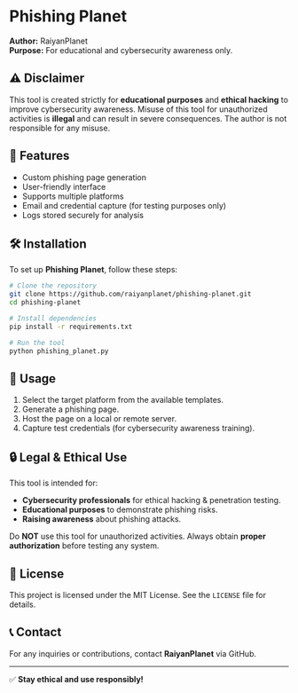 # Phishing Planet

**Author:** RaiyanPlanet  
**Purpose:** For educational and cybersecurity awareness only.

## ⚠️ Disclaimer
This tool is created strictly for **educational purposes** and **ethical hacking** to improve cybersecurity awareness. Misuse of this tool for unauthorized activities is **illegal** and can result in severe consequences. The author is not responsible for any misuse.

## 📌 Features
- Custom phishing page generation
- User-friendly interface
- Supports multiple platforms
- Email and credential capture (for testing purposes only)
- Logs stored securely for analysis

## 🛠 Installation
To set up **Phishing Planet**, follow these steps:

```bash
# Clone the repository
git clone https://github.com/raiyanplanet/phishing-planet.git
cd phishing-planet

# Install dependencies
pip install -r requirements.txt

# Run the tool
python phishing_planet.py
```

## 🚀 Usage
1. Select the target platform from the available templates.
2. Generate a phishing page.
3. Host the page on a local or remote server.
4. Capture test credentials (for cybersecurity awareness training).

## 🔒 Legal & Ethical Use
This tool is intended for:
- **Cybersecurity professionals** for ethical hacking & penetration testing.
- **Educational purposes** to demonstrate phishing risks.
- **Raising awareness** about phishing attacks.

Do **NOT** use this tool for unauthorized activities. Always obtain **proper authorization** before testing any system.

## 📜 License
This project is licensed under the MIT License. See the `LICENSE` file for details.

## 📞 Contact
For any inquiries or contributions, contact **RaiyanPlanet** via GitHub.

---
✅ **Stay ethical and use responsibly!**

